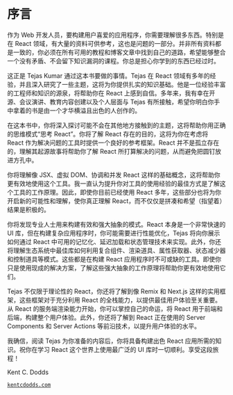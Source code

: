 # 序言

作为 Web 开发人员，要构建用户喜爱的应用程序，你需要理解很多东西。特别是在 React 领域，有大量的资料可供参考，这也是问题的一部分。并非所有资料都是一致的，你必须在所有可用的教程和博客文章中找到自己的道路，希望能够整合一个没有矛盾、不会留下知识漏洞的课程。你总是担心你学到的东西已经过时。

这正是 Tejas Kumar 通过这本书要做的事情。Tejas 在 React 领域有多年的经验，并且深入研究了一些主题，这将为你提供扎实的知识基础。他是一位经验丰富的工程师和知识的源泉，将帮助你在 React 上感到自信。多年来，我有幸在开源、会议演讲、教育内容创建以及个人层面与 Tejas 有所接触，希望你明白你手中拿着的书是由一个才华横溢且出色的人创作的。

在这本书中，你将深入探讨可能不会在其他地方接触到的主题，这将帮助你用正确的思维模式“思考 React”。你将了解 React 存在的目的，这将为你在考虑将 React 作为解决问题的工具时提供一个良好的参考框架。React 并不是孤立存在的，理解其起源故事将帮助你了解 React 所打算解决的问题，从而避免把圆钉放进方孔中。

你将理解像 JSX、虚拟 DOM、协调和并发 React 这样的基础概念，这将帮助你更有效地使用这个工具。我一直认为提升你对工具的使用经验的最佳方式是了解这个工具的工作原理。因此，即使你目前已经使用 React 多年，这些部分也将为你开启新的可能性和理解，使你真正理解 React，而不仅仅是拼凑和希望（指望着）结果是积极的。

你将发现专业人士用来构建有效和强大抽象的模式。React 本身是一个非常快速的 UI 库，但在构建复杂应用程序时，你可能需要进行性能优化，Tejas 将向你展示如何通过 React 中可用的记忆化、延迟加载和状态管理技术来实现。此外，你还将理解生态系统中最佳库如何利用复合组件、渲染道具、属性获取器、状态减少器和控制道具等模式。这些都是在构建 React 应用程序时不可或缺的工具。即使你只是使用现成的解决方案，了解这些强大抽象的工作原理将帮助你更有效地使用它们。

Tejas 不仅限于理论性的 React，你还将了解到像 Remix 和 Next.js 这样的实用框架，这些框架对于充分利用 React 的全栈能力，以提供最佳用户体验至关重要。从 React 的服务端渲染能力开始，你可以掌控自己的命运，将 React 用于前端和后端，构建整个用户体验。此外，你还将了解到 React 正在使用的 Server Components 和 Server Actions 等前沿技术，以提升用户体验的水平。

我确信，阅读 Tejas 为你准备的内容后，你将具备构建出色 React 应用所需的知识。祝你在学习 React 这个世界上使用最广泛的 UI 库时一切顺利。享受这段旅程！

Kent C. Dodds

[`kentcdodds.com`](https://kentcdodds.com)
